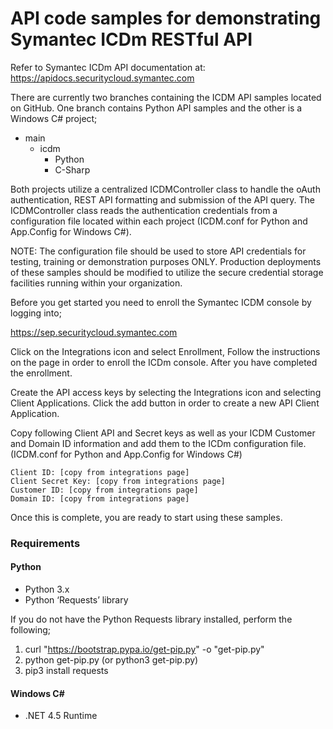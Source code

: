 # API code samples for demonstrating Symantec ICDm RESTful API

Refer to Symantec ICDm API documentation at: https://apidocs.securitycloud.symantec.com 

There are currently two branches containing the ICDM API samples located on GitHub. One branch contains Python API samples and the other is a Windows C# project;

* main
  * icdm
    * Python
    * C-Sharp

Both projects utilize a centralized ICDMController class to handle the oAuth authentication, REST API formatting and submission of the API query. The ICDMController class reads the authentication credentials from a configuration file located within each project (ICDM.conf for Python and App.Config for Windows C#). 

NOTE: The configuration file should be used to store API credentials for testing, training or demonstration purposes ONLY. Production deployments of these samples should be modified to utilize the secure credential storage facilities running within your organization.    

Before you get started you need to enroll the Symantec ICDM console by logging into; 

https://sep.securitycloud.symantec.com

Click on the Integrations icon and select Enrollment, Follow the instructions on the page in order to enroll the ICDm console. After you have completed the enrollment.

Create the API access keys by selecting the Integrations icon and selecting Client Applications. Click the add button in order to create a new API Client Application. 

Copy following Client API and Secret keys as well as your ICDM Customer and Domain ID information and add them to the ICDm configuration file. (ICDM.conf for Python and App.Config for Windows C#)

    Client ID: [copy from integrations page]
    Client Secret Key: [copy from integrations page]
    Customer ID: [copy from integrations page]
    Domain ID: [copy from integrations page]

Once this is complete, you are ready to start using these samples.


### Requirements

#### Python
* Python 3.x
* Python ‘Requests’ library

If you do not have the Python Requests library installed, perform the following;
1. curl "https://bootstrap.pypa.io/get-pip.py" -o "get-pip.py"
1. python get-pip.py (or python3 get-pip.py)
1. pip3 install requests

#### Windows C#
* .NET 4.5 Runtime

